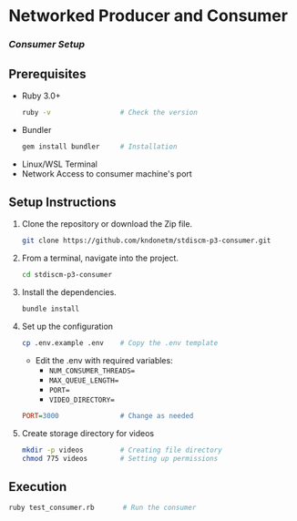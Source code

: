 # Networked Producer and Consumer
### ***Consumer Setup***


## Prerequisites
- Ruby 3.0+ 
    ```sh
    ruby -v                 # Check the version
    ```
- Bundler
    ```sh
    gem install bundler     # Installation
    ```
- Linux/WSL Terminal
- Network Access to consumer machine's port

## Setup Instructions
1. Clone the repository or download the Zip file.
    ```sh
    git clone https://github.com/kndonetm/stdiscm-p3-consumer.git
    ```
2. From a terminal, navigate into the project.
    ```sh
    cd stdiscm-p3-consumer
    ```
3. Install the dependencies.
    ```sh
    bundle install
    ```
4. Set up the configuration
    ```sh
    cp .env.example .env    # Copy the .env template
    ```
    - Edit the .env with required variables:
        - `NUM_CONSUMER_THREADS=`
        - `MAX_QUEUE_LENGTH=`
        - `PORT=`
        - `VIDEO_DIRECTORY=`
    ```ini
    PORT=3000               # Change as needed
    ```
5. Create storage directory for videos
    ```sh
    mkdir -p videos         # Creating file directory
    chmod 775 videos        # Setting up permissions
    ```

## Execution
```sh
ruby test_consumer.rb       # Run the consumer
```